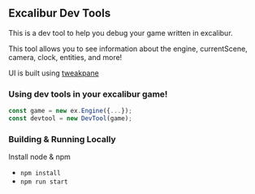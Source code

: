 ## Excalibur Dev Tools

This is a dev tool to help you debug your game written in excalibur.

This tool allows you to see information about the engine, currentScene, camera, clock, entities, and more!

UI is built using [tweakpane](https://cocopon.github.io/tweakpane/)

### Using dev tools in your excalibur game!

```typescript
const game = new ex.Engine({...});
const devtool = new DevTool(game);
```

### Building & Running Locally

Install node & npm 

* `npm install`
* `npm run start`
